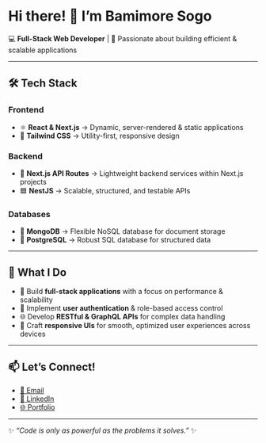 # Hi there! 👋 I’m Bamimore Sogo  

💻 **Full-Stack Web Developer** | 🚀 Passionate about building efficient & scalable applications  

---

## 🛠️ Tech Stack  

### **Frontend**
- ⚛️ **React & Next.js** → Dynamic, server-rendered & static applications  
- 🎨 **Tailwind CSS** → Utility-first, responsive design  

### **Backend**
- 🔹 **Next.js API Routes** → Lightweight backend services within Next.js projects  
- 🟦 **NestJS** → Scalable, structured, and testable APIs  

### **Databases**
- 🍃 **MongoDB** → Flexible NoSQL database for document storage  
- 🐘 **PostgreSQL** → Robust SQL database for structured data  

---

## 🌟 What I Do
- 🚀 Build **full-stack applications** with a focus on performance & scalability  
- 🔐 Implement **user authentication** & role-based access control  
- 🌐 Develop **RESTful & GraphQL APIs** for complex data handling  
- 📱 Craft **responsive UIs** for smooth, optimized user experiences across devices  

---

## 📫 Let’s Connect!
- [📧 Email](mailto:emmanuelar35@gmail.com)  
- [💼 LinkedIn](https://www.linkedin.com/in/bamimore-sogo)  
- [🌐 Portfolio](https://your-portfolio-link.com)  

---

✨ *“Code is only as powerful as the problems it solves.”* ✨  
